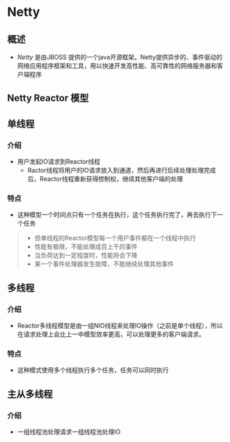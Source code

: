 # Netty

## 概述

- *Netty* 是由JBOSS 提供的一个java开源框架。Netty提供异步的、事件驱动的网络应用程序框架和工具，用以快速开发高性能、高可靠性的网络服务器和客户端程序

## Netty Reactor 模型

## 单线程

### 介绍

- 用户发起IO请求到Reactor线程
    - Ractor线程将用户的IO请求放入到通道，然后再进行后续处理处理完成后，Reactor线程重新获得控制权，继续其他客户端的处理

### 特点

- 这种模型一个时间点只有一个任务在执行，这个任务执行完了，再去执行下一个任务

> - 但单线程的Reactor模型每一个用户事件都在一个线程中执行
> - 性能有极限，不能处理成百上千的事件
> - 当负荷达到一定程度时，性能将会下降
> - 某一个事件处理器发生故障，不能继续处理其他事件

## 多线程

### 介绍

- Reactor多线程模型是由一组NIO线程来处理IO操作（之前是单个线程），所以在请求处理上会比上一中模型效率更高，可以处理更多的客户端请求。

### 特点

- 这种模式使用多个线程执行多个任务，任务可以同时执行

## 主从多线程

### 介绍

- 一组线程池处理请求一组线程池处理IO

